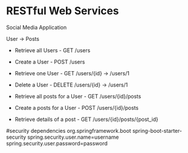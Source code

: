 # RESTful Web Services

Social Media Application

User -> Posts

- Retrieve all Users   - GET /users
- Create a User        - POST /users
- Retrieve one User    - GET /users/{id} -> /users/1
- Delete a User        - DELETE /users/{id} -> /users/1

- Retrieve all posts for a User - GET /users/{id}/posts
- Create a posts for a User - POST /users/{id}/posts
- Retrieve details of a post - GET /users/{id}/posts/{post_id}

#security dependencies
	    <dependency>
			<groupId>org.springframework.boot</groupId>
			<artifactId>spring-boot-starter-security</artifactId>
		</dependency>
spring.security.user.name=username
spring.security.user.password=password